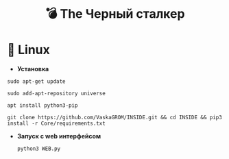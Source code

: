 <div align="center">


# 💣 The Черный сталкер



</div>

# 🐧 Linux




- **Установка**
```
sudo apt-get update
```
```
sudo add-apt-repository universe
```
```
apt install python3-pip
```
  ```
  git clone https://github.com/VaskaGROM/INSIDE.git && cd INSIDE && pip3 install -r Core/requirements.txt
  ```
- **Запуск с web интерфейсом**
  ```
  python3 WEB.py
  ```



